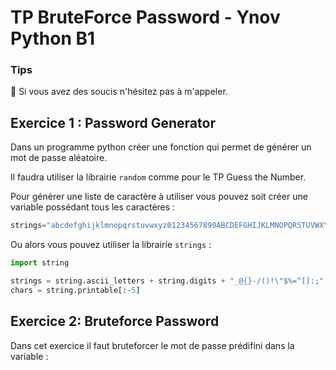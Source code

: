 # TP BruteForce Password - Ynov Python B1

### Tips   

:raising_hand: Si vous avez des soucis n'hésitez pas à m'appeler. 
 
## Exercice 1 : Password Generator
 
Dans un programme python créer une fonction qui permet de générer un mot de passe aléatoire.

Il faudra utiliser la librairie `random` comme pour le TP Guess the Number. 

Pour générer une liste de caractère à utiliser vous pouvez soit créer une variable possédant tous les caractères : 

```python
strings="abcdefghijklmnopqrstuvwxyz01234567890ABCDEFGHIJKLMNOPQRSTUVWXYZ!@#$%^&*()?"
 ```
 
 Ou alors vous pouvez utiliser la librairie `strings` : 
 
 ```python 
 import string

strings = string.ascii_letters + string.digits + "_@{}-/()!\"$%=^[]:;"
chars = string.printable[:-5]
```


 
## Exercice 2: Bruteforce Password
 
Dans cet exercice il faut bruteforcer le mot de passe prédifini dans la variable : 
  

 
